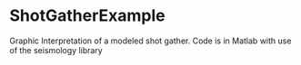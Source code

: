 # ShotGatherExample
Graphic Interpretation of a modeled shot gather. Code is in Matlab with use of the seismology library
